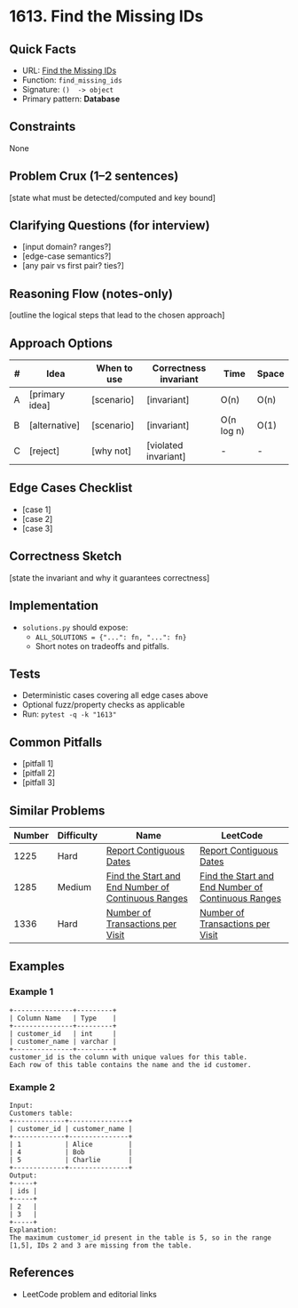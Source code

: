 # 1613. Find the Missing IDs

## Quick Facts

- URL: [Find the Missing IDs](https://leetcode.com/problems/find-the-missing-ids/)
- Function: `find_missing_ids`
- Signature: `()  -> object`
- Primary pattern: **Database**

## Constraints

None

## Problem Crux (1–2 sentences)

[state what must be detected/computed and key bound]

## Clarifying Questions (for interview)

- [input domain? ranges?]
- [edge-case semantics?]
- [any pair vs first pair? ties?]

## Reasoning Flow (notes-only)

[outline the logical steps that lead to the chosen approach]

## Approach Options

| #   | Idea           | When to use | Correctness invariant | Time       | Space |
| --- | -------------- | ----------- | --------------------- | ---------- | ----- |
| A   | [primary idea] | [scenario]  | [invariant]           | O(n)       | O(n)  |
| B   | [alternative]  | [scenario]  | [invariant]           | O(n log n) | O(1)  |
| C   | [reject]       | [why not]   | [violated invariant]  | -          | -     |

## Edge Cases Checklist

- [case 1]
- [case 2]
- [case 3]

## Correctness Sketch

[state the invariant and why it guarantees correctness]

## Implementation

- `solutions.py` should expose:
    - `ALL_SOLUTIONS = {"...": fn, "...": fn}`
    - Short notes on tradeoffs and pitfalls.

## Tests

- Deterministic cases covering all edge cases above
- Optional fuzz/property checks as applicable
- Run: `pytest -q -k "1613"`

## Common Pitfalls

- [pitfall 1]
- [pitfall 2]
- [pitfall 3]

## Similar Problems

| Number | Difficulty | Name                                                                                                                       | LeetCode                                                                                                                                |
| ------ | ---------- | -------------------------------------------------------------------------------------------------------------------------- | --------------------------------------------------------------------------------------------------------------------------------------- |
| 1225   | Hard       | [Report Contiguous Dates](../1225-report-contiguous-dates/readme.md)                                                       | [Report Contiguous Dates](https://leetcode.com/problems/report-contiguous-dates/)                                                       |
| 1285   | Medium     | [Find the Start and End Number of Continuous Ranges](../1285-find-the-start-and-end-number-of-continuous-ranges/readme.md) | [Find the Start and End Number of Continuous Ranges](https://leetcode.com/problems/find-the-start-and-end-number-of-continuous-ranges/) |
| 1336   | Hard       | [Number of Transactions per Visit](../1336-number-of-transactions-per-visit/readme.md)                                     | [Number of Transactions per Visit](https://leetcode.com/problems/number-of-transactions-per-visit/)                                     |

## Examples

### Example 1

```text
+---------------+---------+
| Column Name   | Type    |
+---------------+---------+
| customer_id   | int     |
| customer_name | varchar |
+---------------+---------+
customer_id is the column with unique values for this table.
Each row of this table contains the name and the id customer.
```

### Example 2

```text
Input:
Customers table:
+-------------+---------------+
| customer_id | customer_name |
+-------------+---------------+
| 1           | Alice         |
| 4           | Bob           |
| 5           | Charlie       |
+-------------+---------------+
Output:
+-----+
| ids |
+-----+
| 2   |
| 3   |
+-----+
Explanation:
The maximum customer_id present in the table is 5, so in the range [1,5], IDs 2 and 3 are missing from the table.
```

## References

- LeetCode problem and editorial links
